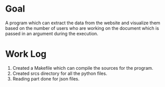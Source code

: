 # Goal

A program which can extract the data from the website and visualize them based on the number of users who are working on the document which is passed in an argument during the execution.

# Work Log

1. Created a Makefile which can compile the sources for the program.
2. Created srcs directory for all the python files.
3. Reading part done for json files.